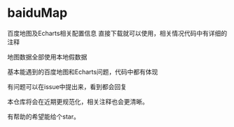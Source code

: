 # baiduMap
百度地图及Echarts相关配置信息
直接下载就可以使用，相关情况代码中有详细的注释

地图数据全部使用本地假数据

基本能遇到的百度地图和Echarts问题，代码中都有体现

有问题可以在issue中提出来，看到都会回复

本仓库将会在近期更规范化，相关注释也会更清晰。

有帮助的希望能给个star。



